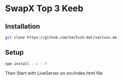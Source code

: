 # SwapX Top 3 Keeb

## Installation

```bash
git clone https://github.com/VacTuzX-dot/vactuzx.me
```

## Setup

```bash
npm install --s --f
```
Then Start with LiveServer on src/index.html file
